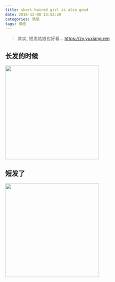 ```yaml
---
title: short haired girl is also good
date: 2016-12-08 13:52:20
categories: 情感
tags: 情感
---
```


> 其实, 短发姑娘也好看...
> https://zy.yuxiang.ren
> 
<!-- more -->

## 长发的时候
<img src="https://ww3.sinaimg.cn/large/65e4f1e6gw1fajc9arj76j20k00zkn0a.jpg" width = "300" />

## 短发了
<img src="https://ww1.sinaimg.cn/large/65e4f1e6gw1fajca03y5fj20k00zk0vj.jpg" width = "300" />


